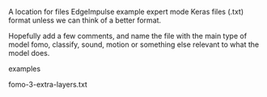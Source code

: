 A location for files EdgeImpulse example expert mode Keras files (.txt) format unless we can think of a better format.

Hopefully add a few comments, and name the file with the main type of model fomo, classify, sound, motion or something else relevant to what the model does.

examples

fomo-3-extra-layers.txt



